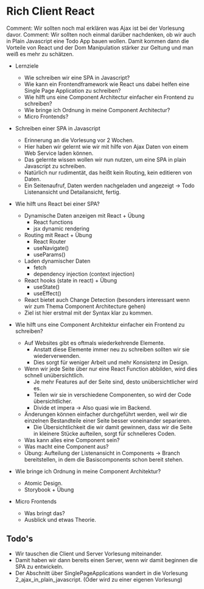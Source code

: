 # Rich Client React

Comment: Wir sollten noch mal erklären was Ajax ist bei der Vorlesung davor.
Comment: Wir sollten noch einmal darüber nachdenken, ob wir auch in Plain Javascript eine Todo App bauen wollen. Damit kommen dann die Vorteile von React und der Dom Manipulation stärker zur Geltung und man weiß es mehr zu schätzen.

- Lernziele
    - Wie schreiben wir eine SPA in Javascript?
    - Wie kann ein Frontendframework wie React uns dabei helfen eine Single Page Application zu schreiben?
    - Wie hilft uns eine Component Architectur einfacher ein Frontend zu schreiben?
    - Wie bringe ich Ordnung in meine Component Architectur?
    - Micro Frontends?

- Schreiben einer SPA in Javascript
    - Erinnerung an die Vorlesung vor 2 Wochen.
    - Hier haben wir gelernt wie wir mit hilfe von Ajax Daten von einem Web Service laden können.
    - Das gelernte wissen wollen wir nun nutzen, um eine SPA in plain Javascript zu schreiben.
    - Natürlich nur rudimentät, das heißt kein Routing, kein editieren von Daten.
    - Ein Seitenaufruf, Daten werden nachgeladen und angezeigt -> Todo Listenansicht und Detailansicht, fertig.
- Wie hilft uns React bei einer SPA?
    - Dynamische Daten anzeigen mit React + Übung
        - React functions
        - jsx dynamic rendering
    - Routing mit React + Übung
        - React Router
        - useNavigate()
        - useParams()
    - Laden dynamischer Daten
        - fetch
        - dependency injection (context injection)
    - React hooks (state in react) + Übung
        - useState()
        - useEffect()
    - React bietet auch Change Detection (besonders interessant wenn wir zum Thema Component Architecture gehen)
    - Ziel ist hier erstmal mit der Syntax klar zu kommen.
- Wie hilft uns eine Component Architektur einfacher ein Frontend zu schreiben?
    - Auf Websites gibt es oftmals wiederkehrende Elemente.
        - Anstatt diese Elemente immer neu zu schreiben sollten wir sie wiederverwenden.
        - Dies sorgt für weniger Arbeit und mehr Konsistenz im Design.
    - Wenn wir jede Seite über nur eine React Function abbilden, wird dies schnell unübersichtlich.
        - Je mehr Features auf der Seite sind, desto unübersichtlicher wird es.
        - Teilen wir sie in verschiedene Componenten, so wird der Code übersichtlicher.
        - Divide et impera -> Also quasi wie im Backend.
    - Änderungen können einfacher durchgeführt werden, weil wir die einzelnen Bestandteile einer Seite besser voneinander separieren.
        - Die Übersichtlichkeit die wir damit gewinnen, dass wir die Seite in kleinere Stücke aufteilen, sorgt für schnelleres Coden.
    - Was kann alles eine Component sein?
    - Was macht eine Component aus?
    - Übung: Aufteilung der Listenansicht in Components -> Branch bereitstellen, in dem die Basiscomponents schon bereit stehen.
- Wie bringe ich Ordnung in meine Component Architektur?
    - Atomic Design.
    - Storybook + Übung
- Micro Frontends
    - Was bringt das?
    - Ausblick und etwas Theorie.

## Todo's

- Wir tauschen die Client und Server Vorlesung miteinander.
- Damit haben wir dann bereits einen Server, wenn wir damit beginnen die SPA zu entwickeln.
- Der Abschnitt über SinglePageApplications wandert in die Vorlesung 2_ajax_in_plain_javascript. (Oder wird zu einer eigenen Vorlesung)
